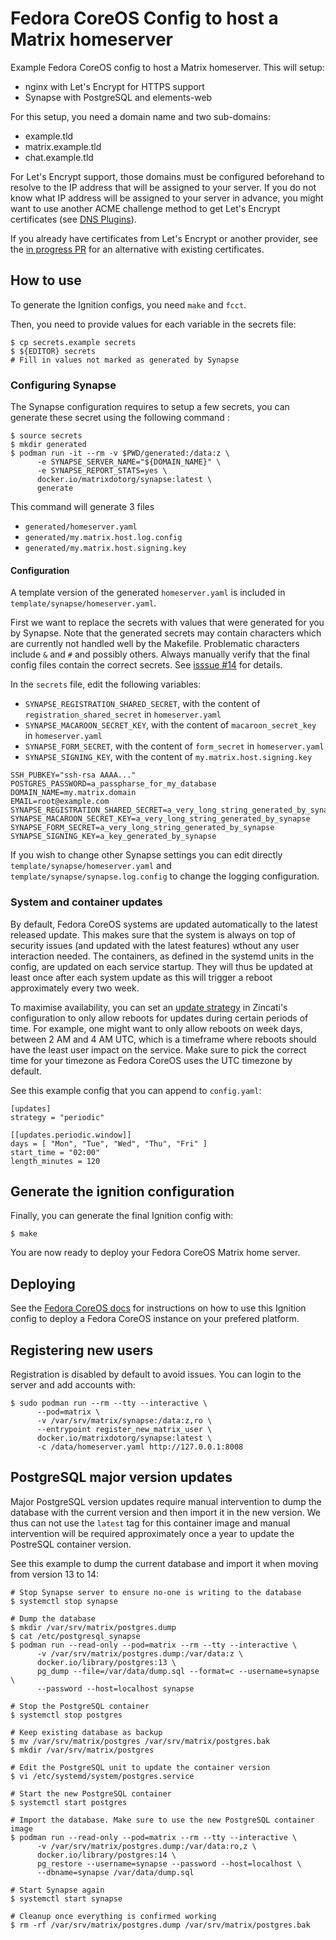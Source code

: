 # Fedora CoreOS Config to host a Matrix homeserver

Example Fedora CoreOS config to host a Matrix homeserver. This will setup:
  * nginx with Let's Encrypt for HTTPS support
  * Synapse with PostgreSQL and elements-web

For this setup, you need a domain name and two sub-domains:
  * example.tld
  * matrix.example.tld
  * chat.example.tld

For Let's Encrypt support, those domains must be configured beforehand to
resolve to the IP address that will be assigned to your server. If you do not
know what IP address will be assigned to your server in advance, you might want
to use another ACME challenge method to get Let's Encrypt certificates (see
[DNS Plugins][plugins]).

If you already have certificates from Let's Encrypt or another provider, see
the [in progress PR](https://github.com/travier/fedora-coreos-matrix/pull/10)
for an alternative with existing certificates.


## How to use

To generate the Ignition configs, you need `make` and `fcct`.

Then, you need to provide values for each variable in the secrets file:

```
$ cp secrets.example secrets
$ ${EDITOR} secrets
# Fill in values not marked as generated by Synapse
```

### Configuring Synapse

The Synapse configuration requires to setup a few secrets, you can generate
these secret using the following command :

```
$ source secrets
$ mkdir generated
$ podman run -it --rm -v $PWD/generated:/data:z \
      -e SYNAPSE_SERVER_NAME="${DOMAIN_NAME}" \
      -e SYNAPSE_REPORT_STATS=yes \
      docker.io/matrixdotorg/synapse:latest \
      generate
```
This command will generate 3 files

- `generated/homeserver.yaml`
- `generated/my.matrix.host.log.config`
- `generated/my.matrix.host.signing.key`

#### Configuration

A template version of the generated `homeserver.yaml` is included in
`template/synapse/homeserver.yaml`.

First we want to replace the secrets with values that were generated for you by
Synapse.
Note that the generated secrets may contain characters which are currently not
handled well by the Makefile. Problematic characters include `&` and `#` and
possibly others. Always manually verify that the final config files contain
the correct secrets.
See [isssue #14](https://github.com/travier/fedora-coreos-matrix/issues/14)
for details.

In the `secrets` file, edit the following variables:

- `SYNAPSE_REGISTRATION_SHARED_SECRET`, with the content of
  `registration_shared_secret` in `homeserver.yaml`
- `SYNAPSE_MACAROON_SECRET_KEY`, with the content of `macaroon_secret_key` in
  `homeserver.yaml`
- `SYNAPSE_FORM_SECRET`, with the content of `form_secret` in `homeserver.yaml`
- `SYNAPSE_SIGNING_KEY`, with the content of `my.matrix.host.signing.key`

```
SSH_PUBKEY="ssh-rsa AAAA..."
POSTGRES_PASSWORD=a_passpharse_for_my_database
DOMAIN_NAME=my.matrix.domain
EMAIL=root@example.com
SYNAPSE_REGISTRATION_SHARED_SECRET=a_very_long_string_generated_by_synapse
SYNAPSE_MACAROON_SECRET_KEY=a_very_long_string_generated_by_synapse
SYNAPSE_FORM_SECRET=a_very_long_string_generated_by_synapse
SYNAPSE_SIGNING_KEY=a_key_generated_by_synapse
```

If you wish to change other Synapse settings you can edit directly
`template/synapse/homeserver.yaml` and `template/synapse/synapse.log.config` to
change the logging configuration.

### System and container updates

By default, Fedora CoreOS systems are updated automatically to the latest
released update. This makes sure that the system is always on top of security
issues (and updated with the latest features) wthout any user interaction
needed. The containers, as defined in the systemd units in the config, are
updated on each service startup. They will thus be updated at least once after
each system update as this will trigger a reboot approximately every two week.

To maximise availability, you can set an [update strategy][updates] in
Zincati's configuration to only allow reboots for updates during certain
periods of time.  For example, one might want to only allow reboots on week
days, between 2 AM and 4 AM UTC, which is a timeframe where reboots should have
the least user impact on the service. Make sure to pick the correct time for
your timezone as Fedora CoreOS uses the UTC timezone by default.

See this example config that you can append to `config.yaml`:

```
[updates]
strategy = "periodic"

[[updates.periodic.window]]
days = [ "Mon", "Tue", "Wed", "Thu", "Fri" ]
start_time = "02:00"
length_minutes = 120
```

## Generate the ignition configuration

Finally, you can generate the final Ignition config with:

```
$ make
```

You are now ready to deploy your Fedora CoreOS Matrix home server.

## Deploying

See the [Fedora CoreOS docs][deploy] for instructions on how to use this
Ignition config to deploy a Fedora CoreOS instance on your prefered platform.

## Registering new users

Registration is disabled by default to avoid issues. You can login to the
server and add accounts with:

```
$ sudo podman run --rm --tty --interactive \
      --pod=matrix \
      -v /var/srv/matrix/synapse:/data:z,ro \
      --entrypoint register_new_matrix_user \
      docker.io/matrixdotorg/synapse:latest \
      -c /data/homeserver.yaml http://127.0.0.1:8008
```

## PostgreSQL major version updates

Major PostgreSQL version updates require manual intervention to dump the
database with the current version and then import it in the new version. We
thus can not use the `latest` tag for this container image and manual
intervention will be required approximately once a year to update the PostreSQL
container version.

See this example to dump the current database and import it when moving from
version 13 to 14:

```
# Stop Synapse server to ensure no-one is writing to the database
$ systemctl stop synapse

# Dump the database
$ mkdir /var/srv/matrix/postgres.dump
$ cat /etc/postgresql_synapse
$ podman run --read-only --pod=matrix --rm --tty --interactive \
      -v /var/srv/matrix/postgres.dump:/var/data:z \
      docker.io/library/postgres:13 \
      pg_dump --file=/var/data/dump.sql --format=c --username=synapse \
      --password --host=localhost synapse

# Stop the PostgreSQL container
$ systemctl stop postgres

# Keep existing database as backup
$ mv /var/srv/matrix/postgres /var/srv/matrix/postgres.bak
$ mkdir /var/srv/matrix/postgres

# Edit the PostgreSQL unit to update the container version
$ vi /etc/systemd/system/postgres.service

# Start the new PostgreSQL container
$ systemctl start postgres

# Import the database. Make sure to use the new PostgreSQL container image
$ podman run --read-only --pod=matrix --rm --tty --interactive \
      -v /var/srv/matrix/postgres.dump:/var/data:ro,z \
      docker.io/library/postgres:14 \
      pg_restore --username=synapse --password --host=localhost \
      --dbname=synapse /var/data/dump.sql

# Start Synapse again
$ systemctl start synapse

# Cleanup once everything is confirmed working
$ rm -rf /var/srv/matrix/postgres.dump /var/srv/matrix/postgres.bak
```

[deploy]: https://docs.fedoraproject.org/en-US/fedora-coreos/getting-started/
[plugins]: https://certbot.eff.org/docs/using.html#dns-plugins
[updates]: https://coreos.github.io/zincati/usage/updates-strategy/#periodic-strategy
